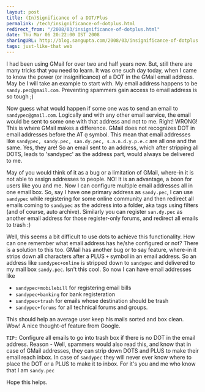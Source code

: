 ```yaml
---
layout: post
title: (In)Significance of a DOT/Plus
permalink: /tech/insignificance-of-dotplus.html
redirect_from: "/2008/03/insignificance-of-dotplus.html"
date: Thu Mar 06 20:22:00 IST 2008
sharingURL: http://blog.sangupta.com/2008/03/insignificance-of-dotplus.html
tags: just-like-that web
---
```


I had been using GMail for over two and half years now. But, still there are many 
tricks that you need to learn. It was one such day today, when I came to know the 
power (or insignificance) of a DOT in the GMail email address. May be I will take 
an example to start with. My email address happens to be `sandy.pec@gmail.com`. Preventing 
spammers gain access to email address is so tough ;)

Now guess what would happen if some one was to send an email to
`sandypec@gmail.com`. Logically and with any other email service, the email would be 
sent to some one with that address and not to me. Right! WRONG! This is where GMail 
makes a difference. GMail does not recognizes DOT in email addresses before the AT `@` symbol. 
This mean that email addresses like 
`sandypec, sandy.pec, san.dy.pec, s.a.n.d.y.p.e.c` are all one and the same. Yes, they are! 
So an email sent to an address, which after stripping all DOTS, leads to 'sandypec' as 
the address part, would always be delivered to me.

May of you would think of it as a bug or a limitation of GMail, where-in it is not able 
to assign addresses to people. NO! It is an advantage, a boon for users like you and me. 
Now I can configure multiple email addresses all in one email box. So, say I have one 
primary address as `sandy.pec`, I can use `sandypec` while registering for some online 
community and then redirect all emails coming to `sandypec` as the address into a folder, 
aka tags using filters (and of course, auto archive). Similarly you can register `san.dy.pec`
as another email address for those register-only forums, and redirect all emails to trash :)

Well, this seems a bit difficult to use dots to achieve this functionality. How can one 
remember what email address has he/she configured or not? There is a solution to this 
too. GMail has another bug or to say feature, where-in it strips down all characters 
after a PLUS `+` symbol in an email address. So an address like 
`sandypec+online` is stripped down to `sandypec` and delivered to my mail box `sandy.pec`. 
Isn't this cool. So now I can have email addresses like 

* `sandypec+mobilebill` for registering email bills
* `sandypec+banking` for bank registeration
* `sandypec+trash` for emails whose destination should be trash
* `sandypec+forums` for all technical forums and groups.

This should help an average user keep his mails sorted and box clean. Wow! A nice thought-of 
feature from Google.

`TIP:` Configure all emails to go into trash box if there is no DOT in the email address. 
Reason - Well, spammers would also read this, and know that in case of GMail addresses, they 
can strip down DOTS and PLUS to make their email reach inbox. In case of `sandypec` they will 
never ever know where to place the DOT or a PLUS to make it to inbox. For it's you and me 
who know that I am `sandy.pec`

Hope this helps.
